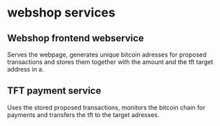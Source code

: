# webshop services

## Webshop frontend webservice

Serves the webpage, generates unique bitcoin adresses for proposed transactions and stores them together with the amount and the  tft target address  in a.  

## TFT payment service

Uses the stored proposed transactions, monitors the bitcoin chain for payments and transfers the tft to the target adresses.
